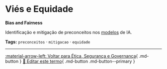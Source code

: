 # Viés e Equidade

**Bias and Fairness**

Identificação e mitigação de preconceitos nos [modelos](../conceitos-fundamentais/modelo.md) de IA.


**Tags:** `preconceitos` · `mitigacao` · `equidade`

---

[:material-arrow-left: Voltar para Ética, Segurança e Governança](index.md){ .md-button }
[📝 Editar este termo](https://github.com/seu-usuario/glossario-ia/edit/main/glossario.yaml){ .md-button .md-button--primary }
